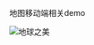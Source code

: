 地图移动端相关demo


![地球之美](https://user-images.githubusercontent.com/10151414/147548931-982603de-9b95-4628-bf06-98752857a08c.png)

